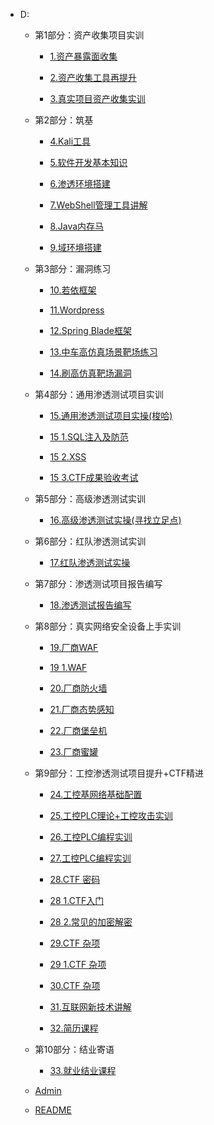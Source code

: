 
- D:
  
  
  - 第1部分：资产收集项目实训
  
  
      - [1.资产暴露面收集](2.中车笔记\1.资产暴露面收集\1.资产暴露面收集.md)
  
  
      - [2.资产收集工具再提升](2.中车笔记\2.资产收集工具再提升\2.资产收集工具再提升.md)
  
  
      - [3.真实项目资产收集实训](2.中车笔记\3.真实项目资产收集实训\3.真实项目资产收集实训.md)
  
  
  
  - 第2部分：筑基
  
  
      - [4.Kali工具](2.中车笔记\4.kali工具\4.kali工具.md)
  
  
      - [5.软件开发基本知识](2.中车笔记\5.软件开发基本知识\5.软件开发基本知识.md)
  
  
      - [6.渗透环境搭建](2.中车笔记\6.渗透环境搭建\6.渗透环境搭建.md)
  
  
      - [7.WebShell管理工具讲解](2.中车笔记\7.WebShell管理工具讲解\7.WebShell管理工具讲解.md)
  
  
      - [8.Java内存马](2.中车笔记\8.Java内存马\8.Java内存马.md)
  
  
      - [9.域环境搭建](2.中车笔记\9.域环境搭建\9.域环境搭建.md)
  
  
  
  - 第3部分：漏洞练习
  
    - [10.若依框架](2.中车笔记\10.若依框架\10.若依框架.md)
  
    - [11.Wordpress](2.中车笔记\11.Wordpress\11.Wordpress.md)
  
    - [12.Spring Blade框架](2.中车笔记\12.spring-blade框架\12.spring-blade框架.md)
  
    - [13.中车高仿真场景靶场练习](2.中车笔记\13.中车高仿真场景靶场练习\13.中车高仿真场景靶场练习.md)
  
    - [14.刷高仿真靶场漏洞](2.中车笔记\14.刷高仿真靶场漏洞\14.刷高仿真靶场漏洞.md)
  
  - 第4部分：通用渗透测试项目实训
  
    - [15.通用渗透测试项目实操(梭哈)](2.中车笔记\15.通用渗透测试项目实操(梭哈)\15.通用渗透测试项目实操(梭哈).md)
  
    - [15 1.SQL注入及防范](2.中车笔记\15.通用渗透测试项目实操(梭哈)\15_1.SQL注入及防范.md)
  
    - [15 2.XSS](2.中车笔记\15.通用渗透测试项目实操(梭哈)\15_2.XSS.md)
  
    - [15 3.CTF成果验收考试](2.中车笔记\15.通用渗透测试项目实操(梭哈)\15_3.CTF成果验收考试.md)
  
  - 第5部分：高级渗透测试实训
  
    - [16.高级渗透测试实操(寻找立足点)](2.中车笔记\16.高级渗透测试实操(寻找立足点)\16.高级渗透测试实操(寻找立足点).md)
  
  - 第6部分：红队渗透测试实训
  
    - [17.红队渗透测试实操](2.中车笔记\17.红队渗透测试实操\17.红队渗透测试实操.md)
  
  - 第7部分：渗透测试项目报告编写
  
    - [18.渗透测试报告编写](2.中车笔记\18.渗透测试报告编写\18.渗透测试报告编写.md)
  
  - 第8部分：真实网络安全设备上手实训
  
    - [19.厂商WAF](2.中车笔记\19.厂商WAF\19.厂商WAF.md)
  
    - [19 1.WAF](2.中车笔记\19.厂商WAF\19_1.WAF.md)
  
    - [20.厂商防火墙](2.中车笔记\20.厂商防火墙\20.厂商防火墙.md)
  
    - [21.厂商态势感知](2.中车笔记\21.厂商态势感知\21.厂商态势感知.md)
  
    - [22.厂商堡垒机](2.中车笔记\22.厂商堡垒机\22.厂商堡垒机.md)
  
    - [23.厂商蜜罐](2.中车笔记\23.厂商蜜罐\23.厂商蜜罐.md)
  
  - 第9部分：工控渗透测试项目提升+CTF精进
  
    - [24.工控基网络基础配置](2.中车笔记\24.工控基网络基础配置\24.工控基网络基础配置.md)
  
    - [25.工控PLC理论+工控攻击实训](2.中车笔记\25.工控PLC理论+工控攻击实训\25.工控PLC理论+工控攻击实训.md)
  
    - [26.工控PLC编程实训](2.中车笔记\26.工控PLC编程实训\26.工控PLC编程实训.md)
  
    - [27.工控PLC编程实训](2.中车笔记\27.工控PLC编程实训\27.工控PLC编程实训.md)
  
    - [28.CTF 密码](2.中车笔记\28.CTF-密码\28.CTF-密码.md)
  
    - [28 1.CTF入门](2.中车笔记\28.CTF-密码\28_1.CTF入门.md)
  
    - [28 2.常见的加密解密](2.中车笔记\28.CTF-密码\28_2.常见的加密解密.md)
  
    - [29.CTF 杂项](2.中车笔记\29.CTF-杂项\29.CTF-杂项.md)
  
    - [29 1.CTF  杂项](2.中车笔记\29.CTF-杂项\29_1.CTF--杂项.md)
  
    - [30.CTF 杂项](2.中车笔记\30.CTF-杂项\30.CTF-杂项.md)
  
    - [31.互联网新技术讲解](2.中车笔记\31.互联网新技术讲解\31.互联网新技术讲解.md)
  
    - [32.简历课程](2.中车笔记\32.简历课程\32.简历课程.md)
  
  - 第10部分：结业寄语
  
    - [33.就业结业课程](2.中车笔记\33.就业结业课程\33.就业结业课程.md)
  
  - [Admin](admin.md)
  - [README](README.md)
